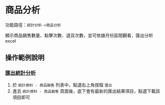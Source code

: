 #  商品分析

功能路徑：`統計分析->商品分析`


顯示商品銷售數量、點擊次數、退貨次數，並可依據月份區間觀看，匯出分析excel





##  操作範例說明


### [匯出統計分析](guide/statistic-product-set#匯出統計分析)

1. 於 `統計資料 - 商品銷售` 列表中，點選右上角按鈕 `匯出` 
2. 進去 `統計資料 - 商品銷售` 頁面後，底下會有最新的匯出結果項目，點選下載該項目即可
